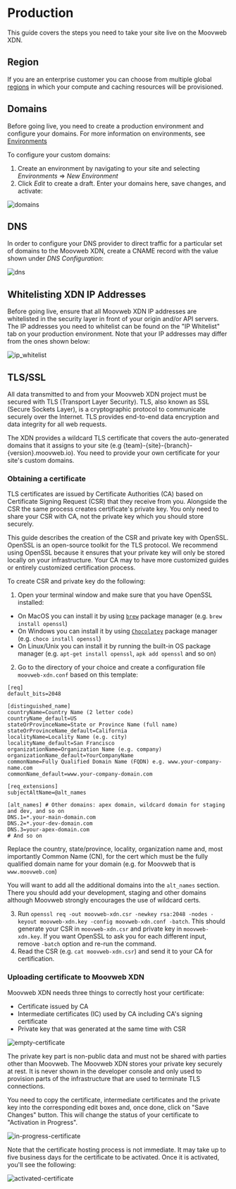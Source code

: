 # Production

This guide covers the steps you need to take your site live on the Moovweb XDN.

## Region

If you are an enterprise customer you can choose from multiple global [regions](regions) in which your compute and caching resources will be provisioned.

## Domains

Before going live, you need to create a production environment and configure your domains.  For more information on environments, see [Environments](./environments)

To configure your custom domains:

1. Create an environment by navigating to your site and selecting *Environments* => *New Environment*
2. Click *Edit* to create a draft. Enter your domains here, save changes, and activate:

![domains](/images/production/domains.png)

## DNS

In order to configure your DNS provider to direct traffic for a particular set of domains to the Moovweb XDN, create a CNAME record with the value shown under *DNS Configuration*:

![dns](/images/production/dns.png)

## Whitelisting XDN IP Addresses

Before going live, ensure that all Moovweb XDN IP addresses are whitelisted in the security layer in front of your origin and/or API servers.  The IP addresses you need to whitelist can be found on the "IP Whitelist" tab on your production environment.  Note that your IP addresses may differ from the ones shown below:

![ip_whitelist](/images/production/whitelist.png)

## TLS/SSL

All data transmitted to and from your Moovweb XDN project must be secured with TLS (Transport Layer Security). TLS, also known as SSL (Secure Sockets Layer), is a cryptographic protocol to communicate securely over the Internet. TLS provides end-to-end data encryption and data integrity for all web requests. 

The XDN provides a wildcard TLS certificate that covers the auto-generated domains that it assigns to your site (e.g {team}-{site}-{branch}-{version}.moovweb.io).  You need to provide your own certificate for your site's custom domains.

### Obtaining a certificate

TLS certificates are issued by Certificate Authorities (CA) based on Certificate Signing Request (CSR) that they receive from you. Alongside the CSR the same process creates certificate's private key. You only need to share your CSR with CA, not the private key which you should store securely.

This guide describes the creation of the CSR and private key with OpenSSL. OpenSSL is an open-source toolkit for the TLS protocol. We recommend using OpenSSL because it ensures that your private key will only be stored locally on your infrastructure. Your CA may to have more customized guides or entirely customized certification process.

To create CSR and private key do the following:

1. Open your terminal window and make sure that you have OpenSSL installed:
* On MacOS you can install it by using [`brew`](https://brew.sh/) package manager (e.g. `brew install openssl`)
* On Windows you can install it by using [`Chocolatey`](https://chocolatey.org/) package manager (e.g. `choco install openssl`)
* On Linux/Unix you can install it by running the built-in OS package manager (e.g. `apt-get install openssl`, `apk add openssl` and so on)
2. Go to the directory of your choice and create a configuration file `moovweb-xdn.conf` based on this template:

```properties
[req]
default_bits=2048

[distinguished_name]
countryName=Country Name (2 letter code)
countryName_default=US
stateOrProvinceName=State or Province Name (full name)
stateOrProvinceName_default=California
localityName=Locality Name (e.g. city)
localityName_default=San Francisco
organizationName=Organization Name (e.g. company)
organizationName_default=YourCompanyName
commonName=Fully Qualified Domain Name (FQDN) e.g. www.your-company-name.com
commonName_default=www.your-company-domain.com

[req_extensions]
subjectAltName=@alt_names

[alt_names] # Other domains: apex domain, wildcard domain for staging and dev, and so on
DNS.1=*.your-main-domain.com
DNS.2=*.your-dev-domain.com
DNS.3=your-apex-domain.com
# And so on
```

Replace the country, state/province, locality, organization name and, most importantly Common Name (CN), for the cert which must be the fully qualified domain name for your domain (e.g. for Moovweb that is `www.moovweb.com`)

You will want to add all the additional domains into the `alt_names` section. There you should add your development, staging and other domains although Moovweb strongly encourages the use of wildcard certs.

3. Run `openssl req -out moovweb-xdn.csr -newkey rsa:2048 -nodes -keyout moovweb-xdn.key -config moovweb-xdn.conf -batch`. This should generate your CSR in `moovweb-xdn.csr` and private key in `moovweb-xdn.key`. If you want OpenSSL to ask you for each different input, remove `-batch` option and re-run the command.
4. Read the CSR (e.g. `cat moovweb-xdn.csr`) and send it to your CA for certification.

### Uploading certificate to Moovweb XDN

Moovweb XDN needs three things to correctly host your certificate:

* Certificate issued by CA
* Intermediate certificates (IC) used by CA including CA's signing certificate
* Private key that was generated at the same time with CSR

![empty-certificate](/images/production/empty-certificate.png)

The private key part is non-public data and must not be shared with parties other than Moovweb. The Moovweb XDN stores your private key securely at rest.  It is never shown in the developer console and only used to provision parts of the infrastructure that are used to terminate TLS connections.

You need to copy the certificate, intermediate certificates and the private key into the corresponding edit boxes and, once done, click on "Save Changes" button. This will change the status of your certificate to "Activation in Progress".

![in-progress-certificate](/images/production/in-progress-certificate.png)

Note that the certificate hosting process is not immediate. It may take up to five business days for the certificate to be activated.  Once it is activated, you'll see the following:

![activated-certificate](/images/production/activated-certificate.png)
